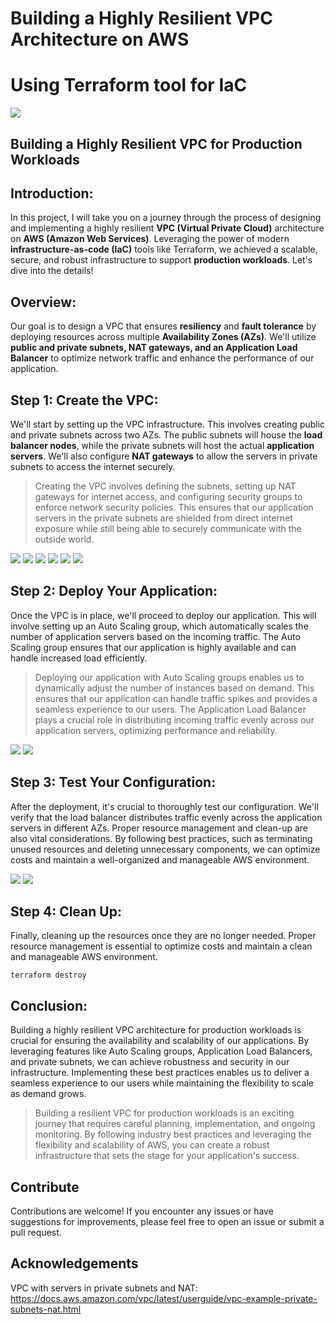 # Building a Highly Resilient VPC Architecture on AWS 
# Using Terraform tool for IaC

![](./images/vpc-example-private-subnets.png)

## Building a Highly Resilient VPC for Production Workloads

## Introduction:
In this project, I will take you on a journey through the process of designing and implementing a highly resilient **VPC (Virtual Private Cloud)** architecture on **AWS (Amazon Web Services)**. Leveraging the power of modern **infrastructure-as-code (IaC)** tools like Terraform, we achieved a scalable, secure, and robust infrastructure to support **production workloads**. Let's dive into the details!

## Overview:
Our goal is to design a VPC that ensures **resiliency** and **fault tolerance** by deploying resources across multiple **Availability Zones (AZs)**. We'll utilize **public and private subnets, NAT gateways, and an Application Load Balancer** to optimize network traffic and enhance the performance of our application.


## Step 1: Create the VPC:
We'll start by setting up the VPC infrastructure. This involves creating public and private subnets across two AZs. The public subnets will house the **load balancer nodes**, while the private subnets will host the actual **application servers**. We'll also configure **NAT gateways** to allow the servers in private subnets to access the internet securely.

>Creating the VPC involves defining the subnets, setting up NAT gateways for internet access, and configuring security groups to enforce network security policies. This ensures that our application servers in the private subnets are shielded from direct internet exposure while still being able to securely communicate with the outside world.

![](./images/vpcmap.png)
![](./images/instances.png)
![](./images/LoadBalancer.png)
![](./images/ElasticIP.png)
![](./images/Targetgroups.png)
![](./images/nat_gw.png)

## Step 2: Deploy Your Application:
Once the VPC is in place, we'll proceed to deploy our application. This will involve setting up an Auto Scaling group, which automatically scales the number of application servers based on the incoming traffic. The Auto Scaling group ensures that our application is highly available and can handle increased load efficiently.

>Deploying our application with Auto Scaling groups enables us to dynamically adjust the number of instances based on demand. This ensures that our application can handle traffic spikes and provides a seamless experience to our users. The Application Load Balancer plays a crucial role in distributing incoming traffic evenly across our application servers, optimizing performance and reliability.

![](./images/terminal1.png)
![](./images/terminal2.png)


## Step 3: Test Your Configuration:
After the deployment, it's crucial to thoroughly test our configuration. We'll verify that the load balancer distributes traffic evenly across the application servers in different AZs. Proper resource management and clean-up are also vital considerations. By following best practices, such as terminating unused resources and deleting unnecessary components, we can optimize costs and maintain a well-organized and manageable AWS environment.

![](./images/postman1.png)
![](./images/postman2.png)

## Step 4: Clean Up:
Finally, cleaning up the resources once they are no longer needed. Proper resource management is essential to optimize costs and maintain a clean and manageable AWS environment.

```
terraform destroy
```



## Conclusion:
Building a highly resilient VPC architecture for production workloads is crucial for ensuring the availability and scalability of our applications. By leveraging features like Auto Scaling groups, Application Load Balancers, and private subnets, we can achieve robustness and security in our infrastructure. Implementing these best practices enables us to deliver a seamless experience to our users while maintaining the flexibility to scale as demand grows.

>Building a resilient VPC for production workloads is an exciting journey that requires careful planning, implementation, and ongoing monitoring. By following industry best practices and leveraging the flexibility and scalability of AWS, you can create a robust infrastructure that sets the stage for your application's success.

## Contribute
Contributions are welcome! If you encounter any issues or have suggestions for improvements, please feel free to open an issue or submit a pull request.

## Acknowledgements

VPC with servers in private subnets and NAT: https://docs.aws.amazon.com/vpc/latest/userguide/vpc-example-private-subnets-nat.html